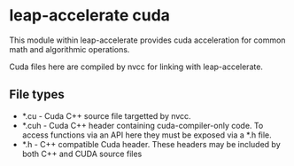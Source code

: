 # leap-accelerate cuda

This module within leap-accelerate provides cuda acceleration for common math and algorithmic operations.

Cuda files here are compiled by nvcc for linking with leap-accelerate.

## File types

* *.cu - Cuda C++ source file targetted by nvcc.
* *.cuh - Cuda C++ header containing cuda-compiler-only code. To access functions via an API here they must be exposed via a *.h file.
* *.h - C++ compatible Cuda header. These headers may be included by both C++ and CUDA source files